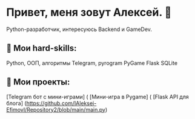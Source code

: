 # Привет, меня зовут Алексей. 👋
Python-разработчик, интересуюсь Backend и GameDev.
## 🔧 Мои hard-skills:
Python, ООП, алгоритмы
Telegram, pyrogram
PyGame
Flask
SQLite
## 📌 Мои проекты:
[Telegram бот с мини-играми] (
[Мини-игра в Pygame] (
[Flask API для блога] (https://github.com/IAleksei-EfimovI/Repository2/blob/main/main.py)
